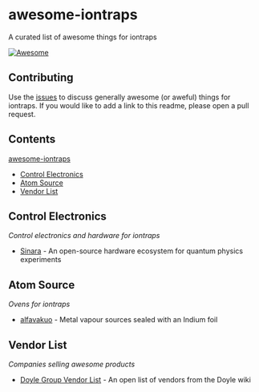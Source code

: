 # awesome-iontraps
A curated list of awesome things for iontraps

[![Awesome](https://awesome.re/badge.svg)](https://awesome.re)

## Contributing

Use the [issues](https://github.com/iontraps/awesome-iontraps/issues) to discuss generally awesome (or aweful) things for iontraps. If you would like to add a link to this readme, please open a pull request.

## Contents

[awesome-iontraps](https://github.com/iontraps/awesome-iontraps)
* [Control Electronics](https://github.com/iontraps/awesome-iontraps#control-electronics)
* [Atom Source](https://github.com/iontraps/awesome-iontraps#atom-source)
* [Vendor List](https://github.com/iontraps/awesome-iontraps#vendor-list)

## Control Electronics

_Control electronics and hardware for iontraps_

* [Sinara](https://sinara-hw.github.io/) - An open-source hardware ecosystem for quantum physics experiments

## Atom Source

_Ovens for iontraps_

* [alfavakuo](https://alfavakuo.eu/products/mvs/) - Metal vapour sources sealed with an Indium foil

## Vendor List

_Companies selling awesome products_

* [Doyle Group Vendor List](http://doylegroup.harvard.edu/wiki/index.php?title=Vendor_List) - An open list of vendors from the Doyle wiki
